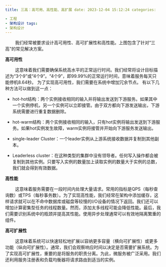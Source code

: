```yaml
---
title: 三高：高可用、高性能、高扩展 date: 2023-12-04 15:12:24 categories:

- 工程
- 架构设计 tags:
- 架构设计
---
```


&ensp;&ensp;&ensp;&ensp; 我们经常被要求设计高可用性、高可扩展性和高性能。上图包含了针对“三高”的常见解决方案。

__高可用性__

&ensp;&ensp;&ensp;&ensp; 这意味着我们需要确保系统高水平的正常运行时间。我们经常将设计目标描述为“3个9”或“4个9”。“4个9”，即99.99%的正常运行时间，意味着服务每天只能停机8.64秒。
为了实现高可用性，我们需要在系统中增加冗余节点。 有以下几种方法可以做到这一点：

* hot-hot结构：两个实例接收相同的输入并将输出发送到下游服务。如果其中一个实例停机，另一个实例可以立即接管。由于双方都向下游发送输出，下游系统需要进行重复数据删除。

* hot-warm结构：两个实例接收相同的输入，只有hot实例将输出发送到下游服务。如果hot实例发生故障，warm实例将接管并开始向下游服务发送输出。

* single-leader Cluster：一个leader实例从上游系统接收数据并复制到其他副本。

* Leaderless cluster：在这种类型的集群中没有领导者。任何写入操作都会被复制到其他实例。只要写入实例的数量加上读取实例的数量大于实例的总数，我们就会得到有效数据。

__高性能__

&ensp;&ensp;&ensp;&ensp;
这意味着服务需要在一段时间内处理大量请求。常用的指标是QPS（每秒查询数）或TPS（每秒事务数）。为了实现高性能，我们经常在架构中添加缓存，这样请求就可以在不命中数据库或磁盘等较慢的I/O设备的情况下返回。我们还可以增加计算密集型任务的线程数量。然而，添加太多线程可能会降低性能。最后，我们需要识别系统中的瓶颈并提高其性能。使用异步处理通常可以有效地隔离繁重的组件。

__高可扩展性__

&ensp;&ensp;&ensp;&ensp;
这意味着系统可以快速轻松地扩展以容纳更多容量（横向可扩展性）或更多功能（纵向可扩展性）。通常，我们会观察响应时间以决定是否需要扩展系统。为了实现高可扩展性，重要的是将服务的职责分离。为此，微服务被广泛采用。我们还利用服务注册表和负载均衡器将请求路由到适当的实例。







